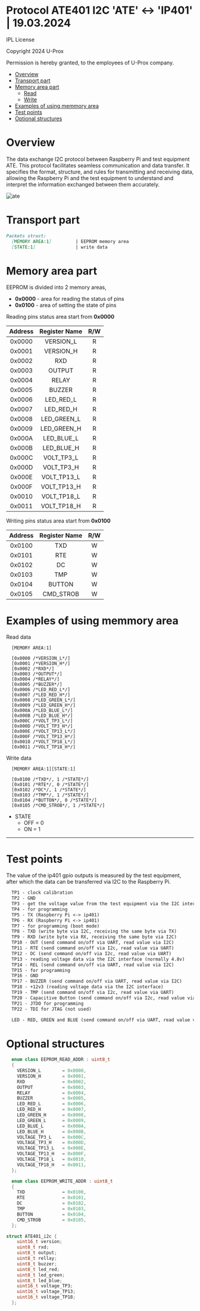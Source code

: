 # Protocol ATE401 I2C 'ATE' <-> 'IP401' | 19.03.2024

IPL License

Copyright 2024 U-Prox

Permission is hereby granted, to the employees of U-Prox company.

* [Overview](#chapter-0)
* [Transport part](#chapter-1)
* [Memory area part](#chapter-2)
  * [Read](#chapter-3)
  * [Write](#chapter-4)
* [Examples of using memmory area](#chapter-5)
* [Test points](#chapter-6)
* [Optional structures](#chapter-7)

<a id="chapter-0"></a>
Overview
===============================================================================================================================
The data exchange I2C protocol between Raspberry Pi and test equipment ATE. This protocol facilitates seamless communication and data transfer. It specifies the format, structure, and rules for transmitting and receiving data, allowing the Raspberry Pi and the test equipment to understand and interpret the information exchanged between them accurately.

![ate](/doc/ate.png)

<a id="chapter-1"></a>
Transport part
===============================================================================================================================
```markdown
Packets struct:
  [MEMORY AREA:1]         | EEPROM memory area
  [STATE:1]               | write data
```

<a id="chapter-2"></a>
Memory area part
===============================================================================================================================
EEPROM is divided into 2 memory areas, 
- **0x0000** - area for reading the status of pins
- **0x0100** - area of setting the state of pins

<a id="chapter-3"></a>
Reading pins status area start from **0x0000**

| Address | Register Name | R/W   |
|   :---: |   :---:       | :---: |
| 0x0000  | VERSION_L     | R     |
| 0x0001  | VERSION_H     | R     |
| 0x0002  | RXD           | R     |
| 0x0003  | OUTPUT        | R     |
| 0x0004  | RELAY         | R     |
| 0x0005  | BUZZER        | R     |
| 0x0006  | LED_RED_L     | R     |
| 0x0007  | LED_RED_H     | R     |
| 0x0008  | LED_GREEN_L   | R     |
| 0x0009  | LED_GREEN_H   | R     |
| 0x000A  | LED_BLUE_L    | R     |
| 0x000B  | LED_BLUE_H    | R     |
| 0x000C  | VOLT_TP3_L    | R     |
| 0x000D  | VOLT_TP3_H    | R     |
| 0x000E  | VOLT_TP13_L   | R     |
| 0x000F  | VOLT_TP13_H   | R     |
| 0x0010  | VOLT_TP18_L   | R     |
| 0x0011  | VOLT_TP18_H   | R     |


<a id="chapter-4"></a>
Writing pins status area start from **0x0100**

| Address | Register Name | R/W   |
|   :---: |   :---:       | :---: |
| 0x0100  | TXD           | W     |
| 0x0101  | RTE           | W     |
| 0x0102  | DC            | W     |
| 0x0103  | TMP           | W     |
| 0x0104  | BUTTON        | W     |
| 0x0105  | CMD_STROB     | W     |

<a id="chapter-5"></a>
Examples of using memmory area
===============================================================================================================================

Read data
```
  [MEMORY AREA:1]

  [0x0000 /*VERSION_L*/]
  [0x0001 /*VERSION_H*/]
  [0x0002 /*RXD*/]
  [0x0003 /*OUTPUT*/]
  [0x0004 /*RELAY*/]
  [0x0005 /*BUZZER*/]
  [0x0006 /*LED_RED_L*/]
  [0x0007 /*LED_RED_H*/]
  [0x0008 /*LED_GREEN_L*/]
  [0x0009 /*LED_GREEN_H*/]
  [0x000A /*LED_BLUE_L*/]
  [0x000B /*LED_BLUE_H*/]
  [0x000C /*VOLT_TP3_L*/]
  [0x000D /*VOLT_TP3_H*/]
  [0x000E /*VOLT_TP13_L*/]
  [0x000F /*VOLT_TP13_H*/]
  [0x0010 /*VOLT_TP18_L*/]
  [0x0011 /*VOLT_TP18_H*/]
```
<a id="chapter-6"></a>
Write data
```
  [MEMORY AREA:1][STATE:1]

  [0x0100 /*TXD*/, 1 /*STATE*/]
  [0x0101 /*RTE*/, 0 /*STATE*/]
  [0x0102 /*DC*/, 1 /*STATE*/]
  [0x0103 /*TMP*/, 1 /*STATE*/]
  [0x0104 /*BUTTON*/, 0 /*STATE*/]
  [0x0105 /*CMD_STROB*/, 1 /*STATE*/]
```

* STATE
    * OFF = 0
    * ON = 1
---------------------------------

<a id="chapter-7"></a>
Test points
===============================================================================================================================
The value of the ip401 gpio outputs is measured by the test equipment, after which the data can be transferred via I2C to the Raspberry Pi.

```markdown
  TP1 - clock calibration
  TP2 - GND
  TP3 - get the voltage value from the test equipment via the I2C interface (normally 3.3v)
  TP4 - for programming
  TP5 - TX (Raspberry Pi <-> ip401)
  TP6 - RX (Raspberry Pi <-> ip401)
  TP7 - for programming (boot mode)
  TP8 - TXD (write byte via I2C, receiving the same byte via TX)
  TP9 - RXD (write byte via RX, receiving the same byte via I2C)
  TP10 - OUT (send command on/off via UART, read value via I2C)
  TP11 - RTE (send command on/off via I2c, read value via UART)
  TP12 - DC (send command on/off via I2c, read value via UART)
  TP13 - reading voltage data via the I2C interface (normally 4.8v)
  TP14 - REL (send command on/off via UART, read value via I2C)
  TP15 - for programming
  TP16 - GND
  TP17 - BUZZER (send command on/off via UART, read value via I2C)
  TP18 - +12v3 (reading voltage data via the I2C interface)
  TP19 - TMP (send command on/off via I2c, read value via UART)
  TP20 - Capacitive Button (send command on/off via I2c, read value via UART)
  TP21 - JTDO for programming
  TP22 - TDI for JTAG (not used) 

  LED - RED, GREEN and BLUE (send command on/off via UART, read value via I2C)
```

<a id="chapter-8"></a>
Optional structures
===============================================================================================================================

```c++
  enum class EEPROM_READ_ADDR : uint8_t
  {
    VERSION_L        = 0x0000,
    VERSION_H        = 0x0001,
    RXD              = 0x0002,
    OUTPUT           = 0x0003,
    RELAY            = 0x0004,
    BUZZER           = 0x0005,
    LED_RED_L        = 0x0006,
    LED_RED_H        = 0x0007,
    LED_GREEN_H      = 0x0008,
    LED_GREEN_L      = 0x0009,
    LED_BLUE_L       = 0x000A,
    LED_BLUE_H       = 0x000B,
    VOLTAGE_TP3_L    = 0x000C,
    VOLTAGE_TP3_H    = 0x000D,
    VOLTAGE_TP13_L   = 0x000E,
    VOLTAGE_TP13_H   = 0x000F,
    VOLTAGE_TP18_L   = 0x0010,
    VOLTAGE_TP18_H   = 0x0011,
  };
```

```c++
  enum class EEPROM_WRITE_ADDR : uint8_t
  {
    TXD              = 0x0100,
    RTE              = 0x0101,
    DC               = 0x0102,
    TMP              = 0x0103,
    BUTTON           = 0x0104,
    CMD_STROB        = 0x0105,
  };
```

```c++
struct ATE401_i2c {
    uint16_t version;
    uint8_t rxd;
    uint8_t output;
    uint8_t rellay;
    uint8_t buzzer;
    uint8_t led_red;
    uint8_t led_green;
    uint8_t led_blue;
    uint16_t voltage_TP3;
    uint16_t voltage_TP13;
    uint16_t voltage_TP18;
  };
```
